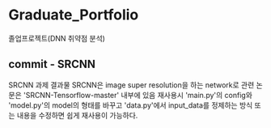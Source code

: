 ﻿# Graduate_Portfolio
졸업프로젝트(DNN 취약점 분석)

## commit - SRCNN

SRCNN 과제 결과물
SRCNN은 image super resolution을 하는 network로 관련 논문은 'SRCNN-Tensorflow-master' 내부에 있음
재사용시 'main.py'의 config와 'model.py'의 model의 형태를 바꾸고 'data.py'에서 input_data를 정제하는 방식 또는 내용을 수정하면
쉽게 재사용이 가능하다.